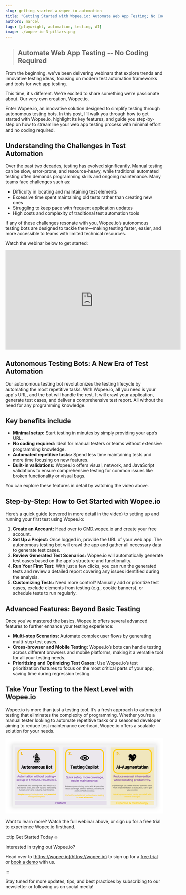 ```yaml
---
slug: getting-started-w-wopee-io-automation
title: "Getting Started with Wopee.io: Automate Web App Testing; No Coding Required"
authors: marcel
tags: [playwright, automation, testing, AI]
image: ./wopee-io-3-pillars.png
---
```


> ## Automate Web App Testing -- No Coding Required

From the beginning, we've been delivering webinars that explore trends and innovative testing ideas, focusing on modern test automation frameworks and tools for web app testing.

This time, it's different. We're excited to share something we’re passionate about. Our very own creation, Wopee.io.

Enter Wopee.io, an innovative solution designed to simplify testing through autonomous testing bots. In this post, I’ll walk you through how to get started with Wopee.io, highlight its key features, and guide you step-by-step on how to streamline your web app testing process with minimal effort and no coding required.

<!--truncate-->

## Understanding the Challenges in Test Automation

Over the past two decades, testing has evolved significantly. Manual testing can be slow, error-prone, and resource-heavy, while traditional automated testing often demands programming skills and ongoing maintenance. Many teams face challenges such as:

- Difficulty in locating and maintaining test elements
- Excessive time spent maintaining old tests rather than creating new ones
- Struggling to keep pace with frequent application updates
- High costs and complexity of traditional test automation tools

If any of these challenges resonate with you, Wopee.io’s autonomous testing bots are designed to tackle them—making testing faster, easier, and more accessible to teams with limited technical resources.

Watch the webinar below to get started:

<div style={{ display: 'flex', justifyContent: 'center' }}>
<iframe width="560" height="315" src="https://www.youtube.com/embed/b7J0AEufAM0?si=FeWOQp3At9Y5YjCS" title="Getting Started with Wopee.io: Automate Web App Testing with No Coding Required" frameborder="0" allow="accelerometer; autoplay; clipboard-write; encrypted-media; gyroscope; picture-in-picture; web-share" referrerpolicy="strict-origin-when-cross-origin" allowfullscreen></iframe>
</div>

## Autonomous Testing Bots: A New Era of Test Automation

Our autonomous testing bot revolutionizes the testing lifecycle by automating the most repetitive tasks. With Wopee.io, all you need is your app's URL, and the bot will handle the rest. It will crawl your application, generate test cases, and deliver a comprehensive test report. All without the need for any programming knowledge.

## Key benefits include

- **Minimal setup:** Start testing in minutes by simply providing your app’s URL.
- **No coding required:** Ideal for manual testers or teams without extensive programming knowledge.
- **Automated repetitive tasks:** Spend less time maintaining tests and more time focusing on new features.
- **Built-in validations:** Wopee.io offers visual, network, and JavaScript validations to ensure comprehensive testing for common issues like broken functionality or visual bugs.

You can explore these features in detail by watching the video above.

## Step-by-Step: How to Get Started with Wopee.io

Here’s a quick guide (covered in more detail in the video) to setting up and running your first test using Wopee.io:

1. **Create an Account:** Head over to [CMD.wopee.io](https://cmd.wopee.io/) and create your free account.
2. **Set Up a Project:** Once logged in, provide the URL of your web app. The autonomous testing bot will crawl the app and gather all necessary data to generate test cases.
3. **Review Generated Test Scenarios:** Wopee.io will automatically generate test cases based on the app's structure and functionality.
4. **Run Your First Test:** With just a few clicks, you can run the generated tests and review a detailed report covering any issues identified during the analysis.
5. **Customizing Tests:** Need more control? Manually add or prioritize test cases, exclude elements from testing (e.g., cookie banners), or schedule tests to run regularly.

## Advanced Features: Beyond Basic Testing

Once you've mastered the basics, Wopee.io offers several advanced features to further enhance your testing experience:

- **Multi-step Scenarios:** Automate complex user flows by generating multi-step test cases.
- **Cross-browser and Mobile Testing:** Wopee.io’s bots can handle testing across different browsers and mobile platforms, making it a versatile tool for all your testing needs.
- **Prioritizing and Optimizing Test Cases:** Use Wopee.io’s test prioritization features to focus on the most critical parts of your app, saving time during regression testing.

## Take Your Testing to the Next Level with Wopee.io

Wopee.io is more than just a testing tool. It’s a fresh approach to automated testing that eliminates the complexity of programming. Whether you're a manual tester looking to automate repetitive tasks or a seasoned developer aiming to reduce test maintenance overhead, Wopee.io offers a scalable solution for your needs.

![Wopee.io](./wopee-io-3-pillars.png)

Want to learn more? Watch the full webinar above, or sign up for a free trial to experience Wopee.io firsthand.

:::tip Get Started Today 🔥

Interested in trying out Wopee.io?

Head over to [https://wopee.io](https://wopee.io) to sign up for a [free trial](https://cmd.wopee.io) or [book a demo](https://wopee.io/book-demo) with us.

:::

Stay tuned for more updates, tips, and best practices by subscribing to our newsletter or following us on social media!
